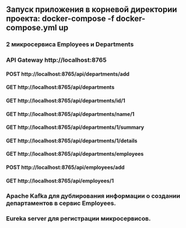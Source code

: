 ## Запуск приложения в корневой директории проекта: docker-compose -f docker-compose.yml up

### 2 микросервиса Employees и Departments

### API Gateway http://localhost:8765

#### POST http://localhost:8765/api/departments/add

#### GET http://localhost:8765/api/departments

#### GET http://localhost:8765/api/departments/id/1

#### GET http://localhost:8765/api/departments/name/1

#### GET http://localhost:8765/api/departments/1/summary

#### GET http://localhost:8765/api/departments/1/details

#### GET http://localhost:8765/api/departments/employees

#### POST http://localhost:8765/api/employees/add

#### GET http://localhost:8765/api/employees/1


### Apache Kafka для дублирования информации о создании департаментов в сервис Employees.

### Eureka server для регистрации микросервисов.
